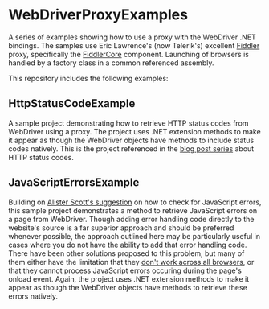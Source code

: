 WebDriverProxyExamples
======================

A series of examples showing how to use a proxy with the WebDriver .NET bindings.
The samples use Eric Lawrence's (now Telerik's) excellent [Fiddler](http://fiddler2.com/)
proxy, specifically the [FiddlerCore](http://fiddler2.com/fiddlercore) component.
Launching of browsers is handled by a factory class in a common referenced assembly.

This repository includes the following examples:

HttpStatusCodeExample
---------------------
A sample project demonstrating how to retrieve HTTP status codes from WebDriver
using a proxy. The project uses .NET extension methods to make it appear as though
the WebDriver objects have methods to include status codes natively. This is the 
project referenced in the [blog post series](http://jimevansmusic.blogspot.com/2013/08/implementing-webdriver-http-status.html)
about HTTP status codes.

JavaScriptErrorsExample
-----------------------
Building on [Alister Scott's suggestion](http://watirmelon.com/2012/12/19/using-webdriver-to-automatically-check-for-javascript-errors-on-every-page/)
on how to check for JavaScript errors, this sample project demonstrates a method to 
retrieve JavaScript errors on a page from WebDriver. Though adding error handling
code directly to the website's source is a far superior approach and should be
preferred whenever possible, the approach outlined here may be particularly useful
in cases where you do not have the ability to add that error handling code. There
have been other solutions proposed to this problem, but many of them either have the
limitation that they [don't work across all browsers](http://mguillem.wordpress.com/2011/10/11/webdriver-capture-js-errors-while-running-tests/),
or that they cannot process JavaScript errors occuring during the page's onload
event. Again, the project uses .NET extension methods to make it appear
as though the WebDriver objects have methods to retrieve these errors natively. 
